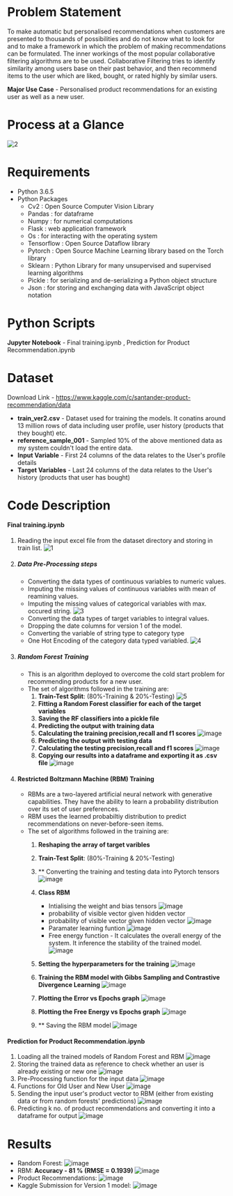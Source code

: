 # Problem Statement
To make automatic but personalised recommendations when customers are presented to thousands of possibilities and do not know what to look for and to make a framework in which the problem of making recommendations can be formulated. The inner workings of the most popular collaborative
filtering algorithms are to be used. Collaborative Filtering tries to identify similarity among users base on their past behavior, and then recommend items to the user which are liked, bought, or rated highly by similar users.

**Major Use Case** - Personalised product recommendations for an existing user as well as a new user.


# Process at a Glance
![2](https://user-images.githubusercontent.com/67309253/88150525-21b84b80-cc1f-11ea-9df7-1a148fd74e98.JPG)

# Requirements
* Python 3.6.5
* Python Packages
    * Cv2        : Open Source Computer Vision Library
    * Pandas     : for dataframe
    * Numpy      : for numerical computations
    * Flask      : web application framework
    * Os         : for interacting with the operating system
    * Tensorflow : Open Source Dataflow library
    * Pytorch    : Open Source Machine Learning library based on the Torch library
    * Sklearn    : Python Library for many unsupervised and supervised learning algorithms
    * Pickle     : for serializing and de-serializing a Python object structure
    * Json       : for storing and exchanging data with JavaScript object notation
    
# Python Scripts
**Jupyter Notebook** - Final training.ipynb , Prediction for Product Recommendation.ipynb

# Dataset
Download Link - https://www.kaggle.com/c/santander-product-recommendation/data
* **train_ver2.csv** - Dataset used for training the models. It conatins around 13 million rows of data including user profile, user history (products that they bought) etc.
* **reference_sample_001** - Sampled 10% of the above mentioned data as my system couldn't load the entire data.
* **Input Variable** - First 24 columns of the data relates to the User's profile details
* **Target Variables** - Last 24 columns of the data relates to the User's history (products that user has bought)
    
# Code Description
#### Final training.ipynb ####

1. Reading the input excel file from the dataset directory and storing in train list.
   ![1](https://user-images.githubusercontent.com/67309253/88150320-def67380-cc1e-11ea-850d-b549fdf7e477.JPG)
2. ##### Data Pre-Processing steps #####
   * Converting the data types of continuous variables to numeric values.
   * Imputing the missing values of continuous variables with mean of reamining values.
   * Imputing the missing values of categorical variables with max. occured string.
   ![3](https://user-images.githubusercontent.com/67309253/88151890-e0c13680-cc20-11ea-97d7-99e144002b82.JPG)
   * Converting the data types of target variables to integral values.
   * Dropping the date columns for version 1 of the model.
   * Converting the variable of string type to category type
   * One Hot Encoding of the category data typed variabled. 
   ![4](https://user-images.githubusercontent.com/67309253/88154427-7d390800-cc24-11ea-9e4f-aa40280568a3.JPG)
   
3. ##### Random Forest Training #####
   * This is an algorithm deployed to overcome the cold start problem for recommending products for a new user.    
   * The set of algorithms followed in the training are:
       1. **Train-Test Split**: (80%-Training & 20%-Testing)
       ![5](https://user-images.githubusercontent.com/67309253/88156939-c0e14100-cc27-11ea-85fe-db92c2f0f484.JPG)
       2. **Fitting a Random Forest classifier for each of the target variables**
       3. **Saving the RF classifiers into a pickle file** 
       4. **Predicting the output with training data**
       5. **Calculating the training precision,recall and f1 scores**
       ![image](https://user-images.githubusercontent.com/67309253/88157642-a52a6a80-cc28-11ea-8ed7-b3ce3dbf65fc.png)
       6. **Predicting the output with testing data**
       7. **Calculating the testing precision,recall and f1 scores**
       ![image](https://user-images.githubusercontent.com/67309253/88158214-634df400-cc29-11ea-9ad8-c4ca2d7ebe59.png)
       8. **Copying our results into a dataframe and exporting it as .csv file**
       ![image](https://user-images.githubusercontent.com/67309253/88158465-b45de800-cc29-11ea-8fb6-e3f66b1bf005.png)
       
 4. #### Restricted Boltzmann Machine (RBM) Training ####
    * RBMs are a two-layered artificial neural network with generative capabilities. They have the ability to learn a probability distribution over its set of user preferences.
    * RBM uses the learned probabiltiy distribution to predict recommendations on never-before-seen items.
    * The set of algorithms followed in the training are:
         1. **Reshaping the array of target varibles**
         2. **Train-Test Split**: (80%-Training & 20%-Testing)
         3. ** Converting the training and testing data into Pytorch tensors
         ![image](https://user-images.githubusercontent.com/67309253/88160604-7ca46f80-cc2c-11ea-9423-6ccc97bbce02.png)
         4. **Class RBM**
               * Intialising the weight and bias tensors
               ![image](https://user-images.githubusercontent.com/67309253/88160674-9a71d480-cc2c-11ea-8177-937f79137f9a.png)
               * probability of visible vector given hidden vector
               * probability of visible vector given hidden vector
               ![image](https://user-images.githubusercontent.com/67309253/88160721-af4e6800-cc2c-11ea-9435-0668d9715a73.png)
               * Paramater learning funtion
               ![image](https://user-images.githubusercontent.com/67309253/88160882-e7ee4180-cc2c-11ea-9166-3c2e9f78b85a.png)
               * Free energy function - It calculates the overall energy of the system. It inference the stability of the trained model.
               ![image](https://user-images.githubusercontent.com/67309253/88160988-081e0080-cc2d-11ea-998b-3f7e56858a8d.png)
       
         5. **Setting the hyperparameters for the training**
         ![image](https://user-images.githubusercontent.com/67309253/88161213-529f7d00-cc2d-11ea-9c83-f2e41d07cfef.png)
         6. **Training the RBM model with Gibbs Sampling and Contrastive Divergence Learning**
         ![image](https://user-images.githubusercontent.com/67309253/88161392-8f6b7400-cc2d-11ea-9e8b-5f7a4d3061a6.png)
         7. **Plotting the Error vs Epochs graph**
         ![image](https://user-images.githubusercontent.com/67309253/88161545-bcb82200-cc2d-11ea-91d0-894e045eaea6.png)
         8. **Plotting the Free Energy vs Epochs graph**
         ![image](https://user-images.githubusercontent.com/67309253/88161949-4b2ca380-cc2e-11ea-9d43-68f6b4a39b57.png)
         9. ** Saving the RBM model 
         ![image](https://user-images.githubusercontent.com/67309253/88162196-a1014b80-cc2e-11ea-94fe-3a21cf0037f9.png)
         
#### Prediction for Product Recommendation.ipynb ####

1. Loading all the trained models of Random Forest and RBM 
![image](https://user-images.githubusercontent.com/67309253/88162781-6fd54b00-cc2f-11ea-8e1b-caca780fb0ec.png)
2. Storing the trained data as reference to check whether an user is already existing or new one 
![image](https://user-images.githubusercontent.com/67309253/88164734-220e1200-cc32-11ea-9c40-e808d572ecb7.png)
3. Pre-Processing function for the input data 
![image](https://user-images.githubusercontent.com/67309253/88164859-5c77af00-cc32-11ea-9377-098237346a6e.png)
4. Functions for Old User and New User
![image](https://user-images.githubusercontent.com/67309253/88164983-96e14c00-cc32-11ea-917b-f0724fc091ba.png)
5. Sending the input user's product vector to RBM (either from existing data or from random forests' predictions)
![image](https://user-images.githubusercontent.com/67309253/88165259-13742a80-cc33-11ea-8a85-f6a7a39a39b4.png)
6. Predicting k no. of product recommendations and converting it into a dataframe for output
![image](https://user-images.githubusercontent.com/67309253/88165166-e3c52280-cc32-11ea-9e2a-9d6632efb8dc.png)

# Results

   * Random Forest:
   ![image](https://user-images.githubusercontent.com/67309253/88166362-c5602680-cc34-11ea-9047-019969cd222f.png)   
   * RBM:
   **Accuracy - 81 % (RMSE = 0.1939)**
   ![image](https://user-images.githubusercontent.com/67309253/88165565-87aece00-cc33-11ea-86b8-dcd774fade16.png)
   * Product Recommendations:
   ![image](https://user-images.githubusercontent.com/67309253/88166461-e9236c80-cc34-11ea-8619-ceaeefd68655.png)
   * Kaggle Submission for Version 1 model:
   ![image](https://user-images.githubusercontent.com/67309253/88166595-1ff98280-cc35-11ea-88cc-b3d1c07e59d4.png)
   
   
   
